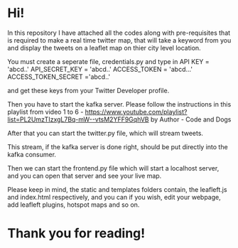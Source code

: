 # Hi!

In this repository I have attached all the codes along with pre-requisites that is required to make a real time twitter map,
that will take a keyword from you and display the tweets on a leaflet map on thier city level location.

You must create a seperate file, credentials.py and type in
API KEY = 'abcd..'
API_SECRET_KEY = 'abcd..'
ACCESS_TOKEN = 'abcd...'
ACCESS_TOKEN_SECRET ='abcd..'

and get these keys from your Twitter Developer profile.

Then you have to start the kafka server. Please follow the instructions in this playlist from video 1 to 6 - https://www.youtube.com/playlist?list=PL2UmzTIzxgL7Bq-mW--vtsM2YFF9GqhVB by Author - Code and Dogs

After that you can start the twitter.py file, which will stream tweets.

This stream, if the kafka server is done right, should be put directly into the kafka consumer.

Then we can start the frontend.py file which will start a localhost server, and you can open that server and see your live map.

Please keep in mind, the static and templates folders contain, the leafleft.js and index.html respectively, and you can if you wish, edit your webpage, add leafleft plugins, hotspot maps and so on.

# Thank you for reading!
